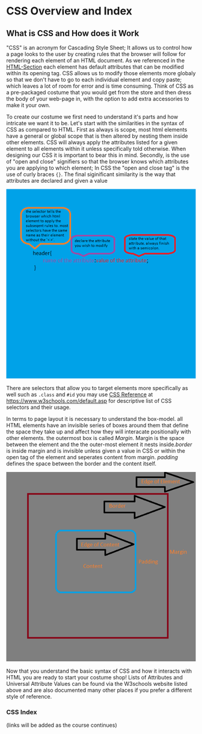 # CSS Overview and Index

## What is CSS and How does it Work

"CSS" is an acronym for Cascading Style Sheet; It allows us to control how a page looks to the user by creating rules that the browser will follow for rendering each element of an HTML document. As we referenced in the [HTML-Section](html-topics/html-index.md) each element has default attributes that can be modified within its opening tag. CSS allows us to modify those elements more globaly so that we don't have to go to each individual element and copy paste; which leaves a lot of room for error and is time consuming. Think of CSS as a pre-packaged costume that you would get from the store and then dress the body of your web-page in, with the option to add extra accessories to make it your own. 

To create our costume we first need to understand it's parts and how intricate we want it to be. Let's start with the similarities in the syntax of CSS as compared to HTML. First as always is scope, most html elements have a general or global scope that is then altered by nesting them inside other elements. CSS will always apply the attributes listed for a given element to all elements within it unless specifically told otherwise. When designing our CSS it is important to bear this in mind. Secondly, is the use of "open and close" signifiers so that the browser knows which attributes you are applying to which element; In CSS the "open and close tag" is the use of curly braces `{}`. The final siginificant similarity is the way that attributes are declared and given a value 

![css-syntax-diagram](/css-topics/css-diagrams/css-syntax-dia.png)

There are selectors that allow you to target elements more specifically as well such as `.class` and `#id` you may use [CSS Reference](https://www.w3schools.com/cssref/css_selectors.asp) at https://www.w3schools.com/default.asp for descriptive list of CSS selectors and their usage. 

In terms to page layout it is necessary to understand the box-model. all HTML elements have an invisible series of boxes around them that define the space they take up and affect how they will interacate positionally with other elements. the outermost box is called *Margin*. Margin is the space between the element and the the outer-most element it nests inside.*border* is inside margin and is invisible unless given a value in CSS or within the open tag of the element and seperates content from margin. *padding* defines the space between the border and the content itself. 

![box-model-diagram](css-topics/css-diagrams/css-box-model.png)

Now that you understand the basic syntax of CSS and how it interacts with HTML you are ready to start your costume shop! Lists of Attributes and Universal Attribute Values can be found via the W3schools website listed above and are also documented many other places if you prefer a different style of reference.

### CSS Index

(links will be added as the course continues)

